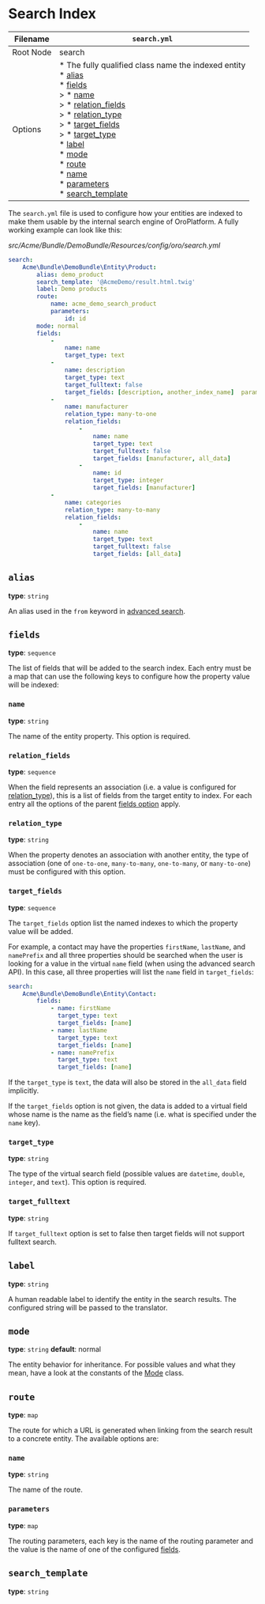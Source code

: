 # Search Index

| Filename   | `search.yml`                                                                                                                                                                                                                                                                                                                                                                                                                      |
|------------|-----------------------------------------------------------------------------------------------------------------------------------------------------------------------------------------------------------------------------------------------------------------------------------------------------------------------------------------------------------------------------------------------------------------------------------|
| Root Node  | search                                                                                                                                                                                                                                                                                                                                                                                                                            |
| Options    | * The fully qualified class name the indexed entity<br/>  \* [alias]()<br/>  \* [fields]()<br/>  > * [name](#reference-format-search-fields-name)<br/>  > * [relation_fields]()<br/>  > * [relation_type]()<br/>  > * [target_fields]()<br/>  > * [target_type]()<br/>  * [label]()<br/>  * [mode]()<br/>  * [route]()<br/>    * [name](#reference-format-search-route-name)<br/>    * [parameters]()<br/>  * [search_template]() |

The `search.yml` file is used to configure how your entities are indexed to make them usable by
the internal search engine of OroPlatform. A fully working example can look like this:

*src/Acme/Bundle/DemoBundle/Resources/config/oro/search.yml*
```yaml
search:
    Acme\Bundle\DemoBundle\Entity\Product:
        alias: demo_product
        search_template: '@AcmeDemo/result.html.twig'
        label: Demo products
        route:
            name: acme_demo_search_product
            parameters:
                id: id
        mode: normal
        fields:
            -
                name: name
                target_type: text
            -
                name: description
                target_type: text
                target_fulltext: false
                target_fields: [description, another_index_name]  parameter.
            -
                name: manufacturer
                relation_type: many-to-one
                relation_fields:
                    -
                        name: name
                        target_type: text
                        target_fulltext: false
                        target_fields: [manufacturer, all_data]
                    -
                        name: id
                        target_type: integer
                        target_fields: [manufacturer]
            -
                name: categories
                relation_type: many-to-many
                relation_fields:
                    -
                        name: name
                        target_type: text
                        target_fulltext: false
                        target_fields: [all_data]
```

## `alias`

**type**: `string`

An alias used in the `from` keyword in [advanced search](../../../api/advanced-search.md#advanced-search-api).

<a id="reference-format-search-fields"></a>

## `fields`

**type**: `sequence`

The list of fields that will be added to the search index. Each entry must be a map that can use
the following keys to configure how the property value will be indexed:

<a id="reference-format-search-fields-name"></a>

### `name`

**type**: `string`

The name of the entity property. This option is required.

### `relation_fields`

**type**: `sequence`

When the field represents an association (i.e. a value is configured for [relation_type]()), this is
a list of fields from the target entity to index. For each entry all the options of the parent
[fields option](#reference-format-search-fields) apply.

### `relation_type`

**type**: `string`

When the property denotes an association with another entity, the type of association (one of
`one-to-one`, `many-to-many`, `one-to-many`, or `many-to-one`) must be configured with this
option.

### `target_fields`

**type**: `sequence`

The `target_fields` option list the named indexes to which the property value will be added.

For example, a contact may have the properties `firstName`, `lastName`, and `namePrefix` and
all three properties should be searched when the user is looking for a value in the virtual
`name` field (when using the advanced search API). In this case, all three properties will list
the `name` field in `target_fields`:

```yaml
search:
    Acme\Bundle\DemoBundle\Entity\Contact:
        fields:
            - name: firstName
              target_type: text
              target_fields: [name]
            - name: lastName
              target_type: text
              target_fields: [name]
            - name: namePrefix
              target_type: text
              target_fields: [name]
```

If the `target_type` is `text`, the data will also be stored in the `all_data` field
implicitly.

If the `target_fields` option is not given, the data is added to a virtual field whose name is
the name as the field’s name (i.e. what is specified under the `name` key).

### `target_type`

**type**: `string`

The type of the virtual search field (possible values are `datetime`, `double`, `integer`,
and `text`). This option is required.

### `target_fulltext`

**type**: `string`

If `target_fulltext` option is set to false then target fields will not support fulltext search.

## `label`

**type**: `string`

A human readable label to identify the entity in the search results. The configured string will be
passed to the translator.

## `mode`

**type**: `string` **default**: normal

The entity behavior for inheritance. For possible values and what they mean, have a look at the
constants of the <a href="https://github.com/oroinc/platform/blob/master/src/Oro/Bundle/SearchBundle/Query/Mode.php" target="_blank">Mode</a> class.

<a id="reference-format-search-route-name"></a>

## `route`

**type**: `map`

The route for which a URL is generated when linking from the search result to a concrete entity.
The available options are:

### `name`

**type**: `string`

The name of the route.

### `parameters`

**type**: `map`

The routing parameters, each key is the name of the routing parameter and the value is the name of
one of the configured [fields](#reference-format-search-fields).

## `search_template`

**type**: `string`

<!-- Frontend -->
